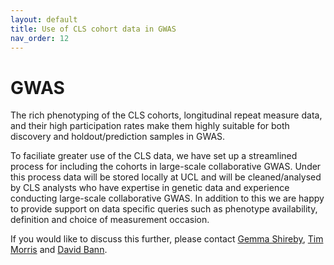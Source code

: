 ```yaml
---
layout: default
title: Use of CLS cohort data in GWAS
nav_order: 12
---
```


# **GWAS**

The rich phenotyping of the CLS cohorts, longitudinal repeat measure data, and their high participation rates make them  highly suitable for both discovery and holdout/prediction samples in GWAS. 

To faciliate greater use of the CLS data, we have set up a streamlined process for including the cohorts in large-scale collaborative GWAS. Under this process data will be stored locally at UCL and will be cleaned/analysed by CLS analysts who have expertise in genetic data and experience conducting large-scale collaborative GWAS. In addition to this we are happy to provide support on data specific queries such as phenotype availability, definition and choice of measurement occasion. 

If you would like to discuss this further, please contact [Gemma Shireby](mailto:g.shireby@ucl.ac.uk), [Tim Morris](mailto:t.t.morris@ucl.ac.uk) and [David Bann](mailto:david.bann@ucl.ac.uk). 
